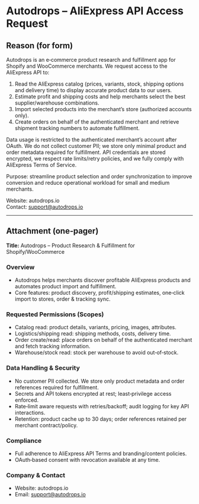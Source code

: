 # Autodrops – AliExpress API Access Request

## Reason (for form)
Autodrops is an e‑commerce product research and fulfillment app for Shopify and WooCommerce merchants. We request access to the AliExpress API to:

1) Read the AliExpress catalog (prices, variants, stock, shipping options and delivery time) to display accurate product data to our users.
2) Estimate profit and shipping costs and help merchants select the best supplier/warehouse combinations.
3) Import selected products into the merchant’s store (authorized accounts only).
4) Create orders on behalf of the authenticated merchant and retrieve shipment tracking numbers to automate fulfillment.

Data usage is restricted to the authenticated merchant’s account after OAuth. We do not collect customer PII; we store only minimal product and order metadata required for fulfillment. API credentials are stored encrypted, we respect rate limits/retry policies, and we fully comply with AliExpress Terms of Service.

Purpose: streamline product selection and order synchronization to improve conversion and reduce operational workload for small and medium merchants.

Website: autodrops.io  
Contact: support@autodrops.io

---

## Attachment (one‑pager)
**Title:** Autodrops – Product Research & Fulfillment for Shopify/WooCommerce

### Overview
- Autodrops helps merchants discover profitable AliExpress products and automates product import and fulfillment.
- Core features: product discovery, profit/shipping estimates, one‑click import to stores, order & tracking sync.

### Requested Permissions (Scopes)
- Catalog read: product details, variants, pricing, images, attributes.
- Logistics/shipping read: shipping methods, costs, delivery time.
- Order create/read: place orders on behalf of the authenticated merchant and fetch tracking information.
- Warehouse/stock read: stock per warehouse to avoid out‑of‑stock.

### Data Handling & Security
- No customer PII collected. We store only product metadata and order references required for fulfillment.
- Secrets and API tokens encrypted at rest; least‑privilege access enforced.
- Rate‑limit aware requests with retries/backoff; audit logging for key API interactions.
- Retention: product cache up to 30 days; order references retained per merchant contract/policy.

### Compliance
- Full adherence to AliExpress API Terms and branding/content policies.
- OAuth‑based consent with revocation available at any time.

### Company & Contact
- Website: autodrops.io  
- Email: support@autodrops.io
